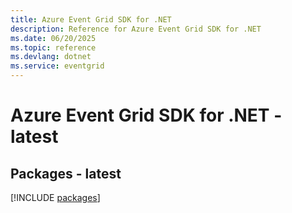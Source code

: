 ```yaml
---
title: Azure Event Grid SDK for .NET
description: Reference for Azure Event Grid SDK for .NET
ms.date: 06/20/2025
ms.topic: reference
ms.devlang: dotnet
ms.service: eventgrid
---
```

# Azure Event Grid SDK for .NET - latest
## Packages - latest
[!INCLUDE [packages](event-grid-index.md)]